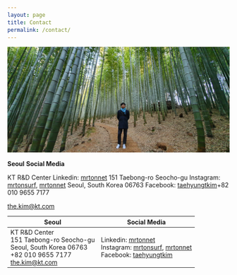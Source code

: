 ```yaml
---
layout: page
title: Contact
permalink: /contact/
---
```


<img src='images/photo-t-bamboo_forest.jpeg'>

**Seoul**													**Social Media**

KT R&D Center									Linkedin: [mrtonnet](https://www.linkedin.com/in/mrtonnet)
151 Taebong-ro Seocho-gu			   Instagram: [mrtonsurf](https://www.instagram.com/mrtonsurf/), [mrtonnet](https://www.instagram.com/mrtonnet/)
Seoul, South Korea 06763				 Facebook: [taehyungtkim](https://www.facebook.com/taehyungtkim)+82 010 9655 7177

the.kim@kt.com

| Seoul                                                        | Social Media                                                 |
| ------------------------------------------------------------ | ------------------------------------------------------------ |
| KT R&D Center<br />151 Taebong-ro Seocho-gu<br />Seoul, South Korea 06763<br />+82 010 9655 7177<br />the.kim@kt.com | Linkedin: [mrtonnet](https://www.linkedin.com/in/mrtonnet)<br />Instagram: [mrtonsurf](https://www.instagram.com/mrtonsurf/), [mrtonnet](https://www.instagram.com/mrtonnet/)<br />Facebook: [taehyungtkim](https://www.facebook.com/taehyungtkim) |